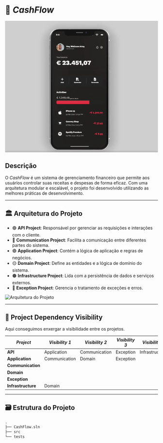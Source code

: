 # 💸 *CashFlow*

![Logo do Projeto](https://github.com/israelcruzz/cash-flow-api/blob/main/thumb-cash-flow.png?raw=true) <!-- Substitua pelo link para o logo do seu projeto -->

## Descrição

O *CashFlow* é um sistema de gerenciamento financeiro que permite aos usuários controlar suas receitas e despesas de forma eficaz. Com uma arquitetura modular e escalável, o projeto foi desenvolvido utilizando as melhores práticas de desenvolvimento.

---

## 🏛️ Arquitetura do Projeto

* 🟢 **API Project**: Responsável por gerenciar as requisições e interações com o cliente.
* 🔵 **Communication Project**: Facilita a comunicação entre diferentes partes do sistema.
* 🟣 **Application Project**: Contém a lógica de aplicação e regras de negócios.
* 🟡 **Domain Project**: Define as entidades e a lógica de domínio do sistema.
* 🟤 **Infrastructure Project**: Lida com a persistência de dados e serviços externos.
* 🔴 **Exception Project**: Gerencia o tratamento de exceções e erros.

![Arquitetura do Projeto](https://github.com/user-attachments/assets/bebf7f7b-88d0-466f-bf16-9fc2fa471cd5) 

---

## 👀 Project Dependency Visibility

Aqui conseguimos enxergar a visibilidade entre os projetos.

| _Project_              | _Visibility 1_  | _Visibility 2_ | _Visibility 3_ | _Visibility 4_ | _Visibility 5_ |
|------------------------|-----------------|----------------|----------------|----------------|----------------|
| **API**                | Application     | Communication  | Exception      | Infrastructure |                |
| **Application**        | Communication   | Domain         | Exception      |                |                |
| **Communication**      |                 |                |                |                |                |
| **Domain**             |                 |                |                |                |                |
| **Exception**          |                 |                |                |                |                |
| **Infrastructure**     | Domain          |                |                |                |                |

---

## 🗃️ Estrutura do Projeto

```shell
.
├── CashFlow.sln
├── src
└── tests
